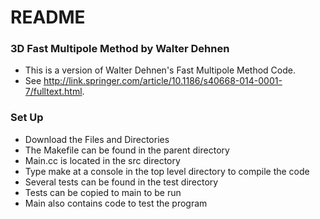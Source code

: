 # README #



### 3D Fast Multipole Method by Walter Dehnen ###

* This is a version of Walter Dehnen's Fast Multipole Method Code.  
* See http://link.springer.com/article/10.1186/s40668-014-0001-7/fulltext.html.  

### Set Up ###

* Download the Files and Directories
* The Makefile can be found in the parent directory 
* Main.cc is located in the src directory 
* Type make at a console in the top level directory to compile the code 
* Several tests can be found in the test directory
* Tests can be copied to main to be run
* Main also contains code to test the program
